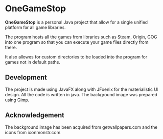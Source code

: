 # OneGameStop

<b>OneGameStop</b> is a personal Java project that allow for a single unified platform for all game libraries.

The program hosts all the games from libraries such as Steam, Origin, GOG into one program so that you can execute your game files directly
from there.

It also allowes for custom directories to be loaded into the program for games not in default paths.

<h2>Development</h2>

The project is made using JavaFX along with JFoenix for the materialistic UI design. All the code is written in java. The background image
was prepared using Gimp.


<h2>Acknowledgement</h2>
The background image has been acquired from getwallpapers.com and the icons from iconmonstr.com.
